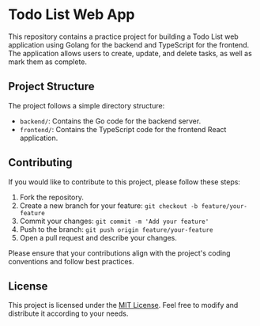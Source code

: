 # Todo List Web App

This repository contains a practice project for building a Todo List web application using Golang for the backend and TypeScript for the frontend. The application allows users to create, update, and delete tasks, as well as mark them as complete.

## Project Structure

The project follows a simple directory structure:

- `backend/`: Contains the Go code for the backend server.
- `frontend/`: Contains the TypeScript code for the frontend React application.

## Contributing

If you would like to contribute to this project, please follow these steps:

1. Fork the repository.
2. Create a new branch for your feature: `git checkout -b feature/your-feature`
3. Commit your changes: `git commit -m 'Add your feature'`
4. Push to the branch: `git push origin feature/your-feature`
5. Open a pull request and describe your changes.

Please ensure that your contributions align with the project's coding conventions and follow best practices.

## License

This project is licensed under the [MIT License](LICENSE). Feel free to modify and distribute it according to your needs.


